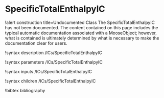 <!-- MOOSE Documentation Stub: Remove this when content is added. -->

# SpecificTotalEnthalpyIC

!alert construction title=Undocumented Class
The SpecificTotalEnthalpyIC has not been documented. The content contained on this page includes the
typical automatic documentation associated with a MooseObject; however, what is contained is
ultimately determined by what is necessary to make the documentation clear for users.

!syntax description /ICs/SpecificTotalEnthalpyIC

!syntax parameters /ICs/SpecificTotalEnthalpyIC

!syntax inputs /ICs/SpecificTotalEnthalpyIC

!syntax children /ICs/SpecificTotalEnthalpyIC

!bibtex bibliography
